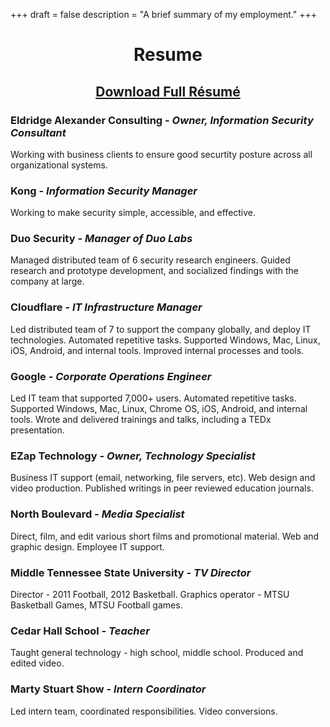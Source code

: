 +++
draft = false
description = "A brief summary of my employment."
+++

<center><h1>Resume</h1></center>

## <p style="text-align: center;"> [Download Full Résumé](/files/resume.pdf) </p> ##

### Eldridge Alexander Consulting - *Owner, Information Security Consultant* ###
Working with business clients to ensure good securtity posture across all organizational systems.

### Kong - *Information Security Manager* ###
Working to make security simple, accessible, and effective.

### Duo Security - *Manager of Duo Labs* ###
Managed distributed team of 6 security research engineers.
Guided research and prototype development, and socialized findings with the company at large.

### Cloudflare - *IT Infrastructure Manager* ###
Led distributed team of 7 to support the company globally, and deploy IT technologies.
Automated repetitive tasks. Supported Windows, Mac, Linux, iOS, Android, and internal tools.
Improved internal processes and tools.

### Google - *Corporate Operations Engineer* ###
Led IT team that supported 7,000+ users.
Automated repetitive tasks.
Supported Windows, Mac, Linux, Chrome OS, iOS, Android, and internal tools.
Wrote and delivered trainings and talks, including a TEDx presentation.

### EZap Technology - *Owner, Technology Specialist* ###
Business IT support (email, networking, file servers, etc).
Web design and video production.
Published writings in peer­ reviewed education journals.

### North Boulevard - *Media Specialist* ###
Direct, film, and edit various short films and promotional material.
Web and graphic design.
Employee IT support.

### Middle Tennessee State University - *TV Director* ###
Director - 2011 Football, 2012 Basketball.
Graphics operator - MTSU Basketball Games, MTSU Football games.

### Cedar Hall School - *Teacher* ###
Taught general technology - high school, middle school.
Produced and edited video.

### Marty Stuart Show - *Intern Coordinator* ####
Led intern team, coordinated responsibilities.
Video conversions.
